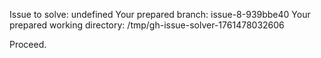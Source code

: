 Issue to solve: undefined
Your prepared branch: issue-8-939bbe40
Your prepared working directory: /tmp/gh-issue-solver-1761478032606

Proceed.
